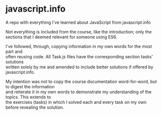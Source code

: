 # javascript.info
A repo with everything I've learned about JavaScript from javascript.info

Not everything is included from the course, like the introduction; only the </br>
sections that I deemed relevant for someone using ES6. 

I've followed, through, copying information in my own words for the most part and </br>
often reusing code. All Task.js files have the corresponding section tasks' solutions </br>
written solely by me and amended to include better solutions if offered by javascript.info.

My intention was not to copy the course documentation word-for-word, but to digest the information </br>
and reiterate it in my own words to demonstrate my understanding of the topics. This extends to </br>
the exercises (tasks) in which I solved each and every task on my own before revealing the solution.

